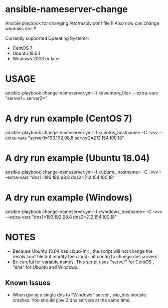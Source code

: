 # ansible-nameserver-change

Ansible playbook for changing /etc/resolv.conf file
!! Also now can change windows dns !!

Currently supported Operating Systems:
- CentOS 7
- Ubuntu 18.04
- Windows 2003 or later

# USAGE

ansible-playbook change-nameserver.yml -i <inventory_file> --extra-vars "server1=<nameserver1> server2=<nameserver2>"

# A dry run example (CentOS 7)

ansible-playbook change-nameserver.yml -l <centos_hostname> -C -vvv --extra-vars "server1=193.192.98.8 server2=212.154.100.18" 

# A dry run example (Ubuntu 18.04)

ansible-playbook change-nameserver.yml -l <ubuntu_hostname> -C -vvv --extra-vars "dns1=193.192.98.8 dns2=212.154.100.18"

# A dry run example (Windows)

ansible-playbook change-nameserver.yml -l <windows_hostname> -C -vvv --extra-vars "dns1=193.192.98.8 dns2=212.154.100.18"
# NOTES

- Because Ubuntu 18.04 has cloud-init , the script will not change the resolv.conf file but modify the cloud-init config to change dns servers.
- Be careful for variable names. This script uses "server" for CentOS , "dns" for Ubuntu and Windows.

## Known Issues

- When giving a single dns to "Windows" server , win_dns module crashes. You should give 2 dns servers at the same time.
